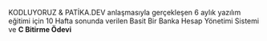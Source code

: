 KODLUYORUZ & PATİKA.DEV anlaşmasıyla gerçekleşen 6 aylık yazılım eğitimi için 10 Hafta sonunda verilen Basit Bir Banka Hesap Yönetimi Sistemi ve **C Bitirme Ödevi**
